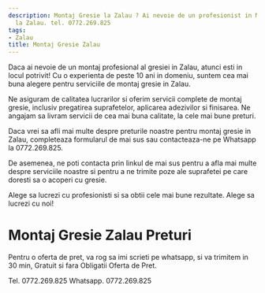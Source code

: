 ```yaml
---
description: Montaj Gresie la Zalau ? Ai nevoie de un profesionist in Montaj Gresie
  la Zalau. tel. 0772.269.825
tags:
- Zalau
title: Montaj Gresie Zalau
---
```



Daca ai nevoie de un montaj profesional al gresiei in Zalau, atunci esti in locul potrivit! Cu o experienta de peste 10 ani in domeniu, suntem cea mai buna alegere pentru serviciile de montaj gresie in Zalau. 

Ne asiguram de calitatea lucrarilor si oferim servicii complete de montaj gresie, inclusiv pregatirea suprafetelor, aplicarea adezivilor si finisarea. Ne angajam sa livram servicii de cea mai buna calitate, la cele mai bune preturi. 

Daca vrei sa afli mai multe despre preturile noastre pentru montaj gresie in Zalau, completeaza formularul de mai sus sau contacteaza-ne pe Whatsapp la 0772.269.825. 

De asemenea, ne poti contacta prin linkul de mai sus pentru a afla mai multe despre serviciile noastre si pentru a ne trimite poze ale suprafetei pe care doresti sa o acoperi cu gresie. 

Alege sa lucrezi cu profesionisti si sa obtii cele mai bune rezultate. Alege sa lucrezi cu noi!

# Montaj Gresie Zalau Preturi
Pentru o oferta de pret, va rog sa imi scrieti pe whatsapp, si va trimitem in 30 min, Gratuit si fara Obligatii Oferta de Pret.

Tel. 0772.269.825
Whatsapp. 0772.269.825